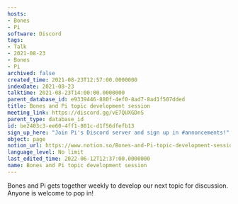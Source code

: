 ```yaml
---
hosts:
- Bones
- Pi
software: Discord
tags:
- Talk
- 2021-08-23
- Bones
- Pi
archived: false
created_time: 2021-08-23T12:57:00.0000000
indexDate: 2021-08-23
talktime: 2021-08-23T14:00:00.0000000
parent_database_id: e9339446-880f-4ef0-8ad7-8ad1f507dded
title: Bones and Pi topic development session
meeting_link: https://discord.gg/vE7QUXGDnS
parent_type: database_id
id: be2403c3-ee60-4ff1-801c-d1f56dfefb13
sign_up_here: "Join Pi's Discord server and sign up in #annoncements!"
object: page
notion_url: https://www.notion.so/Bones-and-Pi-topic-development-session-be2403c3ee604ff1801cd1f56dfefb13
language_level: No limit
last_edited_time: 2022-06-12T12:37:00.0000000
name: Bones and Pi topic development session
---
```


Bones and Pi gets together weekly to develop our next topic for discussion.
Anyone is welcome to pop in!










